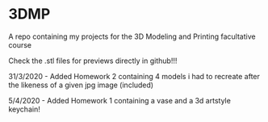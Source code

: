 # 3DMP
 A repo containing my projects for the 3D Modeling and Printing facultative course

Check the .stl files for previews directly in github!!!



31/3/2020 - Added Homework 2 containing 4 models i had to recreate after the likeness of a given jpg image (included)

5/4/2020 - Added Homework 1 containing a vase and a 3d artstyle keychain!
